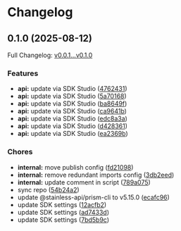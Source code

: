 # Changelog

## 0.1.0 (2025-08-12)

Full Changelog: [v0.0.1...v0.1.0](https://github.com/api-dental/api-dental-typescript-sdk/compare/v0.0.1...v0.1.0)

### Features

* **api:** update via SDK Studio ([4762431](https://github.com/api-dental/api-dental-typescript-sdk/commit/47624310c06faf5ab4fac2d7a2b665db1b5dc7c4))
* **api:** update via SDK Studio ([5a70168](https://github.com/api-dental/api-dental-typescript-sdk/commit/5a70168356854b7bb6b29c6163e5e2a2ea5d805d))
* **api:** update via SDK Studio ([ba8649f](https://github.com/api-dental/api-dental-typescript-sdk/commit/ba8649ff0c728b25e1e09740024f8f969f00562f))
* **api:** update via SDK Studio ([ca9641b](https://github.com/api-dental/api-dental-typescript-sdk/commit/ca9641b6fe4626f0638810c575bcb2d07c09c651))
* **api:** update via SDK Studio ([edc8a3a](https://github.com/api-dental/api-dental-typescript-sdk/commit/edc8a3afbf568cb2516318de80518a67d258bde8))
* **api:** update via SDK Studio ([d428361](https://github.com/api-dental/api-dental-typescript-sdk/commit/d42836162eb51904eaf5b8d36f1d981273d394c0))
* **api:** update via SDK Studio ([ea2369b](https://github.com/api-dental/api-dental-typescript-sdk/commit/ea2369bb7a4bf29604707054df722f4825b90163))


### Chores

* **internal:** move publish config ([fd21098](https://github.com/api-dental/api-dental-typescript-sdk/commit/fd21098db409fe0c27b410b5555d20ccfa95902d))
* **internal:** remove redundant imports config ([3db2eed](https://github.com/api-dental/api-dental-typescript-sdk/commit/3db2eed04354a124afbb606f5f0254cca489619c))
* **internal:** update comment in script ([789a075](https://github.com/api-dental/api-dental-typescript-sdk/commit/789a07500a371239d83f2d2e457edf5d1302ee7e))
* sync repo ([54b24a2](https://github.com/api-dental/api-dental-typescript-sdk/commit/54b24a2b89c6753d58eb44cc72cc2c5711eed648))
* update @stainless-api/prism-cli to v5.15.0 ([ecafc96](https://github.com/api-dental/api-dental-typescript-sdk/commit/ecafc96393055dc6c1a9a407a9f0141e62ec79e5))
* update SDK settings ([12acfb2](https://github.com/api-dental/api-dental-typescript-sdk/commit/12acfb2e42dc2125a437d8599af8cce73dcbb540))
* update SDK settings ([ad7433d](https://github.com/api-dental/api-dental-typescript-sdk/commit/ad7433d9cafabcb6299372f73ae9d946e31cfeeb))
* update SDK settings ([7bd5b9c](https://github.com/api-dental/api-dental-typescript-sdk/commit/7bd5b9ca1d8db708617ed339f2f03d53e9a9bd8b))
